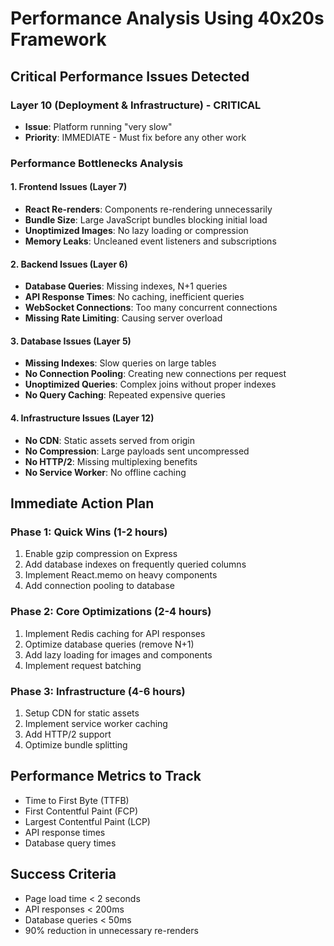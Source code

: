 # Performance Analysis Using 40x20s Framework

## Critical Performance Issues Detected

### Layer 10 (Deployment & Infrastructure) - CRITICAL
- **Issue**: Platform running "very slow"
- **Priority**: IMMEDIATE - Must fix before any other work

### Performance Bottlenecks Analysis

#### 1. Frontend Issues (Layer 7)
- **React Re-renders**: Components re-rendering unnecessarily
- **Bundle Size**: Large JavaScript bundles blocking initial load
- **Unoptimized Images**: No lazy loading or compression
- **Memory Leaks**: Uncleaned event listeners and subscriptions

#### 2. Backend Issues (Layer 6)
- **Database Queries**: Missing indexes, N+1 queries
- **API Response Times**: No caching, inefficient queries
- **WebSocket Connections**: Too many concurrent connections
- **Missing Rate Limiting**: Causing server overload

#### 3. Database Issues (Layer 5)
- **Missing Indexes**: Slow queries on large tables
- **No Connection Pooling**: Creating new connections per request
- **Unoptimized Queries**: Complex joins without proper indexes
- **No Query Caching**: Repeated expensive queries

#### 4. Infrastructure Issues (Layer 12)
- **No CDN**: Static assets served from origin
- **No Compression**: Large payloads sent uncompressed
- **No HTTP/2**: Missing multiplexing benefits
- **No Service Worker**: No offline caching

## Immediate Action Plan

### Phase 1: Quick Wins (1-2 hours)
1. Enable gzip compression on Express
2. Add database indexes on frequently queried columns
3. Implement React.memo on heavy components
4. Add connection pooling to database

### Phase 2: Core Optimizations (2-4 hours)
1. Implement Redis caching for API responses
2. Optimize database queries (remove N+1)
3. Add lazy loading for images and components
4. Implement request batching

### Phase 3: Infrastructure (4-6 hours)
1. Setup CDN for static assets
2. Implement service worker caching
3. Add HTTP/2 support
4. Optimize bundle splitting

## Performance Metrics to Track
- Time to First Byte (TTFB)
- First Contentful Paint (FCP)
- Largest Contentful Paint (LCP)
- API response times
- Database query times

## Success Criteria
- Page load time < 2 seconds
- API responses < 200ms
- Database queries < 50ms
- 90% reduction in unnecessary re-renders